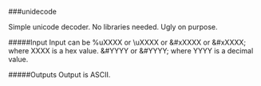 ###unidecode

Simple unicode decoder.  No libraries needed.  Ugly on purpose.

#####Input
Input can be %uXXXX or \uXXXX or &#xXXXX or &#xXXXX; where XXXX is a hex value.
&#YYYY or &#YYYY; where YYYY is a decimal value.

#####Outputs
Output is ASCII.

